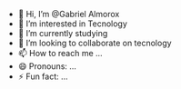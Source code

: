 - 👋 Hi, I’m @Gabriel Almorox
- 👀 I’m interested in Tecnology
- 🌱 I’m currently studying 
- 💞️ I’m looking to collaborate on tecnology
- 📫 How to reach me ...
- 😄 Pronouns: ...
- ⚡ Fun fact: ...

<!---
gabri-box/gabri-box is a ✨ special ✨ repository because its `README.md` (this file) appears on your GitHub profile.
You can click the Preview link to take a look at your changes.
--->
